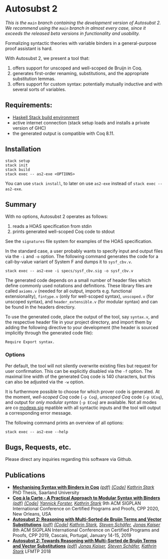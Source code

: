 # Autosubst 2 

*This is the `main` branch containing the development version of Autosubst 2. We recommend using the `main` branch in almost every case, since it exceeds the released beta versions in functionality and usability.*

Formalizing syntactic theories with variable binders in a general-purpose proof assistant is hard.

With Autosubst 2, we present a tool that:

1. offers support for unscoped and well-scoped de Bruijn in Coq.
2. generates first-order renaming, substitutions, and the appropriate substitution lemmas.
3. offers support for custom syntax: potentially mutually inductive and with several sorts of variables.

## Requirements:

- [Haskell Stack build environment](https://docs.haskellstack.org/en/stable/README/ "The Haskell Tool Stack")
- active internet connection (stack setup loads and installs a private version of GHC)
- the generated output is compatible with Coq 8.11.

## Installation

```
stack setup
stack init
stack build
stack exec -- as2-exe <OPTIONS>
```

You can use ```stack install```, to later on use ```as2-exe``` instead of ```stack exec --as2-exe```.

## Summary

With no options, Autosubst 2 operates as follows:

1. reads a HOAS specification from stdin
2. prints generated well-scoped Coq code to stdout

See the ``signatures`` file system for examples of the HOAS specification.

In the standard case, a user probably wants to specify input and output files via the ``-i`` and ``-o`` option. The following command generates the code for a call-by-value variant of System F and dumps it to `sysf_cbv.v`. 

```
stack exec -- as2-exe -i specs/sysf_cbv.sig -o sysf_cbv.v
```

The generated code depends on a small number of header files which define commonly used notations and definitions. These library files are called ``axioms.v`` (needed for all output, imports e.g. functional extensionality), ``fintype.v`` (only for well-scoped syntax),  ``unscoped.v`` (for unscoped syntax), and ``header_extensible.v`` (for modular syntax) and can be found in the headers directory.

To use the generated code, place the output of the tool, say ``syntax.v``,  and the respective header file in your project directory, and import them by adding the following directive to your development (the header is sourced implicitly through the generated code file):

```
Require Export syntax.
```

### Options

Per default, the tool will not silently overwrite existing files but request for user confirmation. This can be explicitly disabled via the ``-f`` option. The maximal line width of the generated Coq code is 140 characters, but this can also be adjusted via the ``-w`` option.

It is furthermore possible to choose for which prover code is generated.
At the moment, *well-scoped Coq* code (``-p Coq``), *unscoped Coq* code (``-p UCoq``), and output for *only modular syntax* (``-p ECoq``) are available.
Not all modes are co [modexp.sig](signatures/modexp.sig) mpatible with all syntactic inputs and the tool will output a corresponding error message.

The following command prints an overview of all options:

```
stack exec -- as2-exe --help
```

## Bugs, Requests, etc.

Please direct any inquiries regarding this software via Github.

## Publications

- **[Mechanising Syntax with Binders in Coq](https://www.ps.uni-saarland.de/Publications/details/Stark:2020:Mechanising.html)**  [*(pdf)*](https://www.ps.uni-saarland.de/Publications/documents/Stark_2020_Mechanising.pdf) [*(Code)*](https://github.com/uds-psl/autosubst2/tree/v0.2-beta)
  *[Kathrin Stark](https://www.ps.uni-saarland.de/Publications/list/Kathrin_Stark.html)*
  PhD Thesis, Saarland University
- **[Coq à la Carte - A Practical Approach to Modular Syntax with Binders](https://www.ps.uni-saarland.de/Publications/details/ForsterStark:2020:Coq.html)**  [*(pdf)*](https://www.ps.uni-saarland.de/Publications/documents/ForsterStark_2020_Coq.pdf) [*(Code)*](https://github.com/uds-psl/coq-a-la-carte-cpp20)
  *[Yannick Forster](https://www.ps.uni-saarland.de/Publications/list/Yannick_Forster.html), [Kathrin Stark](https://www.ps.uni-saarland.de/Publications/list/Kathrin_Stark.html)*
  9th ACM SIGPLAN International Conference on Certified Programs and Proofs, CPP 2020, New Orleans, USA
- **[Autosubst 2: Reasoning with Multi-Sorted de Bruijn Terms and Vector Substitutions](https://www.ps.uni-saarland.de/Publications/details/StarkEtAl:2018:Autosubst-2:.html)**  [*(pdf)*](https://www.ps.uni-saarland.de/Publications/documents/StarkEtAl_2018_Autosubst-2_.pdf) [*(Code)*](https://github.com/uds-psl/autosubst2/tree/v0.1-beta)
  *[Kathrin Stark](https://www.ps.uni-saarland.de/Publications/list/Kathrin_Stark.html), [Steven Schäfer](https://www.ps.uni-saarland.de/Publications/list/Steven_Schäfer.html), [Jonas Kaiser](https://www.ps.uni-saarland.de/Publications/list/Jonas_Kaiser.html)* 
  8th ACM SIGPLAN International Conference on Certified Programs and Proofs, CPP 2019, Cascais, Portugal, January 14-15, 2019
- **[Autosubst 2: Towards Reasoning with Multi-Sorted de Bruijn Terms and Vector Substitutions](https://www.ps.uni-saarland.de/Publications/details/KaiserSchaeferStark:2017:Autosubst-2:.html)** [*(pdf)*](https://www.ps.uni-saarland.de/Publications/documents/KaiserSchaeferStark_2017_Autosubst-2_.pdf)
  *[Jonas Kaiser](https://www.ps.uni-saarland.de/Publications/list/Jonas_Kaiser.html), [Steven Schäfer](https://www.ps.uni-saarland.de/Publications/list/Steven_Schäfer.html), [Kathrin Stark](https://www.ps.uni-saarland.de/Publications/list/Kathrin_Stark.html)*
  LFMTP 2018
